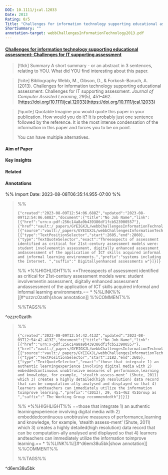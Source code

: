 ```yaml
---
DOI: 10.1111/jcal.12033
Date: 2013
Rating: 0/5
Title: "Challenges for information technology supporting educational assessment: Challenges for IT supporting assessment"
ShortSummary: ""
annotation-target: webbChallengesInformationTechnology2013.pdf
---
```



#### [Challenges for information technology supporting educational assessment: Challenges for IT supporting assessment](webbChallengesInformationTechnology2013.pdf)




> [!tldr] Summary
> A short summary - or an abstract in 3 sentences, relating to YOU. What did YOU find interesting about this paper. 

> [!cite] Bibliography
>Webb, M., Gibson, D., & Forkosh-Baruch, A. (2013). Challenges for information technology supporting educational assessment: Challenges for IT supporting assessment. _Journal of Computer Assisted Learning_, _29_(5), 451–462. [https://doi.org/10.1111/jcal.12033](https://doi.org/10.1111/jcal.12033)

> [!quote] Quotable
> Imagine you would quote this paper in your publication. How would you do it? It is probably just one sentence followed by the reference. It is the most intense condensation of the information in this paper and forces you to be on point. 
> 
> You can have multiple alternatives. 


#### Aim of Paper


#### Key insights 


#### Related

#### Annotations





%% Import Date: 2023-08-08T06:35:14.955-07:00 %%


>%%
>```annotation-json
>{"created":"2023-08-09T12:54:06.688Z","updated":"2023-08-09T12:54:06.688Z","document":{"title":"No Job Name","link":[{"href":"urn:x-pdf:256c14a8a9b439386df1fcb523900557"},{"href":"vault:/_papers/GYEIGXJL/webbChallengesInformationTechnology2013.pdf"}],"documentFingerprint":"256c14a8a9b439386df1fcb523900557"},"uri":"vault:/_papers/GYEIGXJL/webbChallengesInformationTechnology2013.pdf","target":[{"source":"vault:/_papers/GYEIGXJL/webbChallengesInformationTechnology2013.pdf","selector":[{"type":"TextPositionSelector","start":2605,"end":2860},{"type":"TextQuoteSelector","exact":"Threeaspects of assessment identified as critical for 21st-century assessment models were: student involvementin assessment, digitally enhanced assessment andassessment of the application of ICT skills acquired informal and informal learning environments.","prefix":"systems including the Internet. ","suffix":" Digitallyenhanced assessments w"}]}]}
>```
>%%
>*%%HIGHLIGHT%% ==Threeaspects of assessment identified as critical for 21st-century assessment models were: student involvementin assessment, digitally enhanced assessment andassessment of the application of ICT skills acquired informal and informal learning environments.== *
>%%LINK%%[[#^ozzrc0zatlh|show annotation]]
>%%COMMENT%%
>
>%%TAGS%%
>
^ozzrc0zatlh


>%%
>```annotation-json
>{"created":"2023-08-09T12:54:42.413Z","updated":"2023-08-09T12:54:42.413Z","document":{"title":"No Job Name","link":[{"href":"urn:x-pdf:256c14a8a9b439386df1fcb523900557"},{"href":"vault:/_papers/GYEIGXJL/webbChallengesInformationTechnology2013.pdf"}],"documentFingerprint":"256c14a8a9b439386df1fcb523900557"},"uri":"vault:/_papers/GYEIGXJL/webbChallengesInformationTechnology2013.pdf","target":[{"source":"vault:/_papers/GYEIGXJL/webbChallengesInformationTechnology2013.pdf","selector":[{"type":"TextPositionSelector","start":3182,"end":3605},{"type":"TextQuoteSelector","exact":"those that integrate 1) an authentic learningexperience involving digital media with 2) embeddedcontinuous unobtrusive measures of performance,learning and knowledge, for example, ‘stealth assess-ment’ (Shute, 2011) which 3) creates a highly detailed(high resolution) data record that can be computation-ally analysed and displayed so that 4) learners andteachers can immediately utilize the information toimprove learning.","prefix":"(2013), 29, 451–462 451Group as ","suffix":" The Working Group recommendedth"}]}]}
>```
>%%
>*%%HIGHLIGHT%% ==those that integrate 1) an authentic learningexperience involving digital media with 2) embeddedcontinuous unobtrusive measures of performance,learning and knowledge, for example, ‘stealth assess-ment’ (Shute, 2011) which 3) creates a highly detailed(high resolution) data record that can be computation-ally analysed and displayed so that 4) learners andteachers can immediately utilize the information toimprove learning.== *
>%%LINK%%[[#^d6em38u5bk|show annotation]]
>%%COMMENT%%
>
>%%TAGS%%
>
^d6em38u5bk
